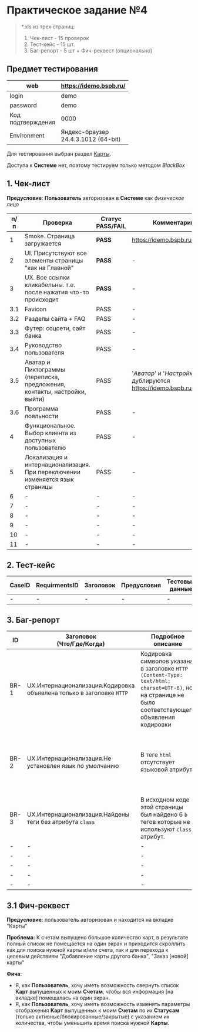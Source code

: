 # Практическое задание №4
> *.xls из трех страниц:
> 1. Чек-лист - 15 проверок
> 2. Тест-кейс - 15 шт.
> 3. Баг-репорт - 5 шт + Фич-реквест (опционально)

## Предмет тестирования

|web |<https://idemo.bspb.ru/>|
|-|-|
|login|demo|
|password|demo|
|Код<br>подтверждения|0000|
|Environment|Яндекс-браузер<br>24.4.3.1012 (64-bit)|

Для тестирования выбран раздел [Карты](https://idemo.bspb.ru/cards).

Доступа к **Системе** нет, поэтому тестируем только методом *BlackBox*

## 1. Чек-лист
**Предусловие**: **Пользователь** авторизован в **Системе** как *физическое лицо*

|п/п|Проверка|Статус<br>PASS/FAIL|Комментарий|
|-|-|-|-|
|1|Smoke. Страница загружается|**PASS**|https://idemo.bspb.ru/cards|
|2|UI. Присутствуют все элементы страницы "как на Главной"|**PASS**|-|
|3|UX. Все ссылки кликабельны. т.е. после нажатия что-то происходит|**PASS**|-|
|3.1|Favicon|PASS|-|
|3.2|Разделы сайта + FAQ|PASS|-|
|3.3|Футер: соцсети, сайт банка|PASS|-|
|3.4|Руководство пользователя|PASS|-|
|3.5|Аватар и Пиктограммы (переписка, предложения, контакты, настройки, выйти)|PASS|'*Аватар*' и '*Настройки*' дублируются https://idemo.bspb.ru/settings|
|3.6|Программа лояльности|PASS|-|
|4|Функциональное. Выбор клиента из доступных пользователю|PASS|-|
|5|Локализация и интернационализация.<br>При переключении изменяется язык страницы|PASS|-|
|6|-|-|-|
|7|-|-|-|
|8|-|-|-|
|9|-|-|-|
|10|-|-|-|
|11|-|-|-|

## 2. Тест-кейс
|CaseID|RequirmentsID|Заголовок|Предусловия|Тестовые<br>данные|Шаги|Ожидаемый<br>результат|Статус<br>PASS/FAIL|Attachment|Environment|
|-|-|-|-|-|-|-|-|-|-|
|-|-|-|-|-|-|-|-|-|-|

## 3. Баг-репорт

|ID|Заголовок<br>(Что/Где/Когда)|Подробное<br>описание|Шаги|Ожидаемый<br>результат|Фактический<br>результат|Attachment|Важность|Приоритет|Статус|Environment|
|-|-|-|-|-|-|-|-|-|-|-|
|BR-1|UX.Интернационализация.Кодировка объявлена только в заголовке `HTTP`|Кодировка символов указана в заголовке `HTTP (Content-Type: text/html; charset=UTF-8)`, но на странице не было соответствующего объявления кодировки|[W3C Checker](https://validator.w3.org/i18n-checker/)<br>Проверка по URI https://idemo.bspb.ru/cards |Кодировка объявлена внутри страницы|Кодировка объявлена только в заголовке|-|Trivial|Low|Submitted|Яндекс-браузер<br>24.4.3.1012 (64-bit)|
|BR-2|UX.Интернационализация.Не установлен язык по умолчанию|В теге `html` отсутствует языковой атрибут|[W3C Checker](https://validator.w3.org/i18n-checker/)<br>Проверка по URI https://idemo.bspb.ru/cards|На каждой странице должен быть указан правильный язык по умолчанию `<html lang='ru'>`|Тег `html` не имеет языкового атрибута|-|Trivial|Low|Submitted|Яндекс-браузер<br>24.4.3.1012 (64-bit)|
|BR-3|UX.Интернационализация.Найдены теги без атрибута `class`|В исходном коде этой страницы был найдено 6 `b` тегов которые не используют `class` атрибут.  |[W3C Checker](https://validator.w3.org/i18n-checker/)<br>Проверка по URI https://idemo.bspb.ru/cards|Рекомендуется семантическая разметка|Найдены теги без атрибута `class`|-|Trivial|Low|Submitted|Яндекс-браузер<br>24.4.3.1012 (64-bit)|
|-|-|-|-|-|-|-|-|-|-|-|
|-|-|-|-|-|-|-|-|-|-|-|
|-|-|-|-|-|-|-|-|-|-|-|
|-|-|-|-|-|-|-|-|-|-|-|
|-|-|-|-|-|-|-|-|-|-|-|



## 3.1 Фич-реквест

**Предусловие**: пользователь авторизован и находится на вкладке "Карты"

**Проблема**: К счетам выпущено большое количество карт, в результате полный список не помещается на один экран и приходится скроллить как для поиска нужной карты и/или счета, так и для перехода к целевым действиям "Добавление карты другого банка", "Заказ [новой] карты"

**Фича**: 
- Я, как **Пользователь**, хочу иметь возможность свернуть список **Карт** выпущенных к моим **Счетам**, чтобы вся информация [на вкладке] помещалась на один экран.
- Я, как **Пользователь**, хочу иметь возможность изменять параметры отображения **Карт** выпущенных к моим **Счетам** по их **Статусам** (только активные/блокированные/закрытые) с указанием их количества, чтобы уменьшить время поиска нужной **Карты**.



